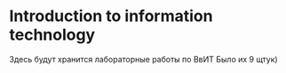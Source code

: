 # Introduction to information technology
Здесь будут хранится лабораторные работы по ВвИТ
Было их 9 щтук)